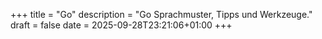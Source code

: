 +++
title = "Go"
description = "Go Sprachmuster, Tipps und Werkzeuge."
draft = false
date = 2025-09-28T23:21:06+01:00
+++